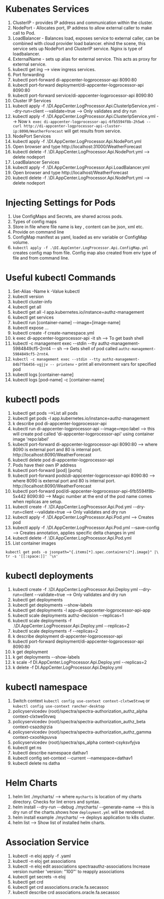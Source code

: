 

# Kubenates Services
1. ClusterIP - provides IP address and communication within the cluster.
1. NodePort - Allocates port, IP address to allow external caller to make call to Pod.
1. LoadBalancer - Balances load, exposes service to external caller, can be combined with cloud provider load balancer. ehind the scene, this service sets up NodePort and ClusterIP service. Nginx is type of loadbalancer.
1. ExternalName - sets up alias for external service. This acts as proxy for external service.
1. kubectl get ing --> view ingress services.
1. Port forwarding
 1. kubectl port-forward di-appcenter-logprocessor-api 8090:80
 1. kubectl port-forward deployment/di-appcenter-logprocessor-api 8090:80
 1. kubectl port-forward service/di-appcenter-logprocessor-api 8090:80
1. Cluster IP Services
  1. kubectl apply -f .\DI.AppCenter.LogProcessor.Api.ClusterIpService.yml  --dry-run=client --validate=true --> Only validates and dry run
  1. kubectl apply -f .\DI.AppCenter.LogProcessor.Api.ClusterIpService.yml --> Now `k exec di-appcenter-logprocessor-api-6fb5594f8b-2h5w6 -- curl http://di-appcenter-logprocessor-api-cluster-ip:8090/WeatherForecast` will get results from service.
1. NodePort Services
  1. kubectl apply -f .\DI.AppCenter.LogProcessor.Api.NodePort.yml
  1. Open browser and type http://localhost:31000/WeatherForecast
  1. kubectl delete -f .\DI.AppCenter.LogProcessor.Api.NodePort.yml --> delete nodeport
1. LoadBalancer Services
  1. kubectl apply -f .\DI.AppCenter.LogProcessor.Api.LoadBalancer.yml
  1. Open browser and type http://localhost/WeatherForecast
  1. kubectl delete -f .\DI.AppCenter.LogProcessor.Api.NodePort.yml --> delete nodeport

# Injecting Settings for Pods
1. Use ConfigMaps and Secrets, are shared across pods.
1. Types of config maps
 1. Store in file where file name is key , content can be json, xml etc.
 1. Provide on command line
 1. ConfigMap manifest as yaml, loaded as env variable or ConfigMap volume.
1. `kubectl apply -f .\DI.AppCenter.LogProcessor.Api.ConfigMap.yml` creates config map from file. Config map also created from env type of file and from command line.

# Useful kubectl Commands
1. Set-Alias -Name k -Value kubectl
1. kubectl version
1. kubectl cluster-info
1. kubectl get all
1. kubectl get all  -l app.kubernetes.io/instance=authz-management
1. kubectl get services
1. kubectl run [container-name] --image=[image-name]
1. kubectl expose ...
1. kubectl create -f create-namespace.yml
1. k exec di-appcenter-logprocessor-api -it sh --> To get bash shell
1. kubectl -c management exec --stdin --tty authz-management-5984849cf5-2rnt4 -- sh --> Gets shell of pod called `authz-management-5984849cf5-2rnt4`.
1. `kubectl -c management exec --stdin --tty authz-management-84b7fb6456-vgjjv -- printenv` - print all environment vars for specified pod
1. kubectl logs [container-name]
1. kubectl logs [pod-name] -c [container-name]

# kubectl pods
1. kubectl get pods -->List all pods
1. kubectl get pods  -l app.kubernetes.io/instance=authz-management
1. k describe pod di-appcenter-logprocessor-api
1. kubectl run di-appcenter-logprocessor-api --image=repo:label  --> this will create pod called 'di-appcenter-logprocessor-api' using container image 'repo:label'
1. kubectl port-forward di-appcenter-logprocessor-api 8090:80 --> where 8090 is external port and 80 is internal port. http://localhost:8090/WeatherForecast
1. kubectl delete pod di-appcenter-logprocessor-api
1. Pods have their own IP address
1. kubectl port-forward [pod] [ports]
1. kubectl port-forward pods\di-appcenter-logprocessor-api 8090:80 --> where 8090 is external port and 80 is internal port. http://localhost:8090/WeatherForecast
1. kubectl port-forward pod/di-appcenter-logprocessor-api-6fb5594f8b-5x442 8090:80 --> Magic number at the end of the pod name comes when replicas are setup.
1. kubectl create -f .\DI.AppCenter.LogProcessor.Api.Pod.yml --dry-run=client --validate=true  --> Only validates and dry run
1. kubectl apply -f .\DI.AppCenter.LogProcessor.Api.Pod.yml --> Creates pod
1. kubectl apply -f .\DI.AppCenter.LogProcessor.Api.Pod.yml --save-config --> Creates annotation, applies specific delta changes in yml
1. kubectl delete -f .\DI.AppCenter.LogProcessor.Api.Pod.yml
1. List container images
```
kubectl get pods -o jsonpath="{.items[*].spec.containers[*].image}" |\
tr -s '[[:space:]]' '\n'

```

# kubectl deployments
1. kubectl create -f .\DI.AppCenter.LogProcessor.Api.Deploy.yml  --dry-run=client --validate=true  --> Only validates and dry run
1. kubectl get deployments
1. kubectl get deployments --show-labels
1. kubectl get deployments -l app=di-appcenter-logprocessor-api-app
1. kubectl scale deployments authz-decision --replicas=1
1. kubectl scale deployments -f .\DI.AppCenter.LogProcessor.Api.Deploy.yml --replicas=2
1. kubectl scale deployments -f  --replicas=2
1. k describe deployment di-appcenter-logprocessor-api
1. kubectl port-forward deployment/di-appcenter-logprocessor-api 8090:80
1. k get deployment
1. k get deployments --show-labels
1. k scale -f DI.AppCenter.LogProcessor.Api.Deploy.yml --replicas=2
1. k delete -f DI.AppCenter.LogProcessor.Api.Deploy.yml

# kubectl namespace
1. Switch context `kubectl config use-context context-clxtwe5tvwq` or `kubectl config use-context rancher-desktop`
1. policyservicedev (root)/spectra/spectra-authorization_authz_alpha context-clxtwe5tvwq
1. policyservicedev (root)/spectra/spectra-authorization_authz_beta context-csazdsjrzia
1. policyservicedev (root)/spectra/spectra-authorization_authz_gamma context-cxoohkpuvva
1. policyservicedev (root)/spectra/sps_alpha context-csyksvfyjva
1. kubectl get ns
1. kubectl describe namespace dathav1
1. kubectl config set-context --current --namespace=dathav1
1. kubectl delete ns datha

# Helm Charts
1. helm lint ./mycharts/ --> where `mycharts` is location of my charts directory. Checks for lint errors and syntax.
1. helm install --dry-run --debug ./mycharts/ --generate-name --> this is dry run of the charts.shows how `deployment.yml` will be rendered.
1. helm install example ./mycharts/ --> deploys application to k8s cluster.
1. helm list --> Show list of installed helm charts.

# Association Service
1. kubectl -n eloj apply -f <filename>.yaml 
1. kubectl -n eloj get associations
1. kubectl -n eloj edit associations spectraauthz-associations
  Increase version number 'version: "100"' to reapply associations
1. kubectl get secrets -n eloj
1. kubectl get crd 
1. kubectl get crd associations.oracle.fa.secassoc
1. kubectl describe crd associations.oracle.fa.secassoc
